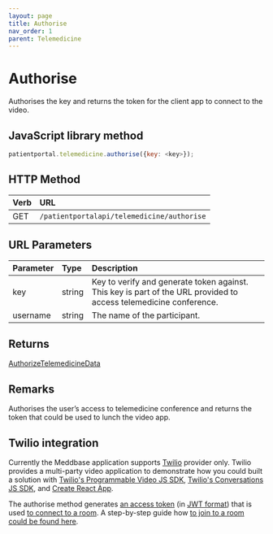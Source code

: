 ```yaml
---
layout: page
title: Authorise
nav_order: 1
parent: Telemedicine
---
```


# Authorise

Authorises the key and returns the token for the client app to connect to the video.

## JavaScript library method

```javascript
patientportal.telemedicine.authorise({key: <key>});
```

## HTTP Method

| Verb | URL                                               |
|:-----|:--------------------------------------------------|
| GET | `/patientportalapi/telemedicine/authorise` |

## URL Parameters

| Parameter | Type   | Description                                                 |
|:----------|:-------|:------------------------------------------------------------|
| key | string | Key to verify and generate token against. This key is part of the URL provided to access telemedicine conference. |
| username | string | The name of the participant. |

## Returns

[AuthorizeTelemedicineData](../objects-and-data-types/authorizetelemedicinedata)

## Remarks

Authorises the user’s access to telemedicine conference and returns the token that could be used to lunch the video app.

## Twilio integration

Currently the Meddbase application supports [Twilio](https://www.twilio.com/) provider only. Twilio provides a multi-party video application to demonstrate how you could built a solution with [Twilio's Programmable Video JS SDK](https://github.com/twilio/twilio-video.js), [Twilio's Conversations JS SDK](https://www.npmjs.com/package/@twilio/conversations), and [Create React App](https://github.com/facebook/create-react-app).

The authorise method generates [an access token](https://www.twilio.com/docs/conversations/create-tokens) (in [JWT format](https://jwt.io/)) that is used [to connect to a room](https://github.com/twilio/twilio-video.js#usage). A step-by-step guide how [to join to a room could be found here](https://www.twilio.com/docs/video/javascript-getting-started#connect-to-a-room).
